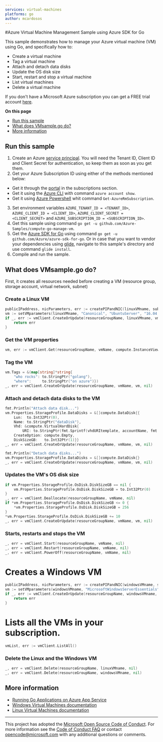 ```yaml
---
services: virtual-machines
platforms: go
author: mcardosos
---
```


#Azure Virtual Machine Management Sample using Azure SDK for Go

This sample demonstrates how to manage your Azure virtual machine (VM) using Go, and specifically how to:
- Create a virtual machine
- Tag a virtual machine
- Attach and detach data disks
- Update the OS disk size
- Start, restart and stop a virtual machine
- List virtual machines
- Delete a virtual machine

If you don't have a Microsoft Azure subscription you can get a FREE trial account [here](https://azure.microsoft.com/pricing/free-trial).

**On this page**

- [Run this sample](#run)
- [What does VMsample.go do?](#sample)
- [More information](#info)

<a id="run"></a>
## Run this sample

1. Create an Azure [service principal](https://azure.microsoft.com/documentation/articles/resource-group-authenticate-service-principal-cli/). You will need the Tenant ID, Client ID and Client Secret for authentication, so keep them as soon as you get them.
2. Get your Azure Subscription ID using either of the methods mentioned below:
  - Get it through the [portal](portal.azure.com) in the subscriptions section.
  - Get it using the [Azure CLI](https://azure.microsoft.com/documentation/articles/xplat-cli-install/) with command `azure account show`.
  - Get it using [Azure Powershell](https://azure.microsoft.com/documentation/articles/powershell-install-configure/) whit command `Get-AzureRmSubscription`.
3. Set environment variables `AZURE_TENANT_ID = <TENANT_ID>`, `AZURE_CLIENT_ID = <CLIENT_ID>`, `AZURE_CLIENT_SECRET = <CLIENT_SECRET>` and `AZURE_SUBSCRIPTION_ID = <SUBSCRIPTION_ID>`.
4. Get this sample using command `go get -u github.com/Azure-Samples/compute-go-manage-vm`.
5. Get the [Azure SDK for Go](https://github.com/Azure/azure-sdk-for-go) using command `go get -u github.com/Azure/azure-sdk-for-go`. Or in case that you want to vendor your dependencies using [glide](https://github.com/Masterminds/glide), navigate to this sample's directory and use command `glide install`.
6. Compile and run the sample.

<a id="sample"></a>
## What does VMsample.go do?

First, it creates all resources needed before creating a VM (resource group, storage account, virtual network, subnet)

### Create a Linux VM

```go
publicIPaddress, nicParameters, err := createPIPandNIC(linuxVMname, subnetInfo)
vm := setVMparameters(linuxVMname, "Canonical", "UbuntuServer", "16.04.0-LTS", *nicParameters.ID)
if _, err := vmClient.CreateOrUpdate(resourceGroupName, linuxVMname, vm, nil); err != nil {
	return err
}
```

### Get the VM properties

```go
vm, err := vmClient.Get(resourceGroupName, vmName, compute.InstanceView)
```

### Tag the VM

```go
vm.Tags = &(map[string]*string{
	"who rocks": to.StringPtr("golang"),
	"where":     to.StringPtr("on azure")})
_, err = vmClient.CreateOrUpdate(resourceGroupName, vmName, vm, nil)
```

### Attach and detach data disks to the VM

```go
fmt.Println("Attach data disk...")
vm.Properties.StorageProfile.DataDisks = &[]compute.DataDisk{{
	Lun:  to.Int32Ptr(0),
	Name: to.StringPtr("dataDisk"),
	Vhd: &compute.VirtualHardDisk{
		URI: to.StringPtr(fmt.Sprintf(vhdURItemplate, accountName, fmt.Sprintf("dataDisks-%v", vmName)))},
	CreateOption: compute.Empty,
	DiskSizeGB:   to.Int32Ptr(1)}}
_, err = vmClient.CreateOrUpdate(resourceGroupName, vmName, vm, nil)

fmt.Println("Detach data disks...")
vm.Properties.StorageProfile.DataDisks = &[]compute.DataDisk{}
_, err = vmClient.CreateOrUpdate(resourceGroupName, vmName, vm, nil)
```

### Updates the VM's OS disk size

```go
if vm.Properties.StorageProfile.OsDisk.DiskSizeGB == nil {
	vm.Properties.StorageProfile.OsDisk.DiskSizeGB = to.Int32Ptr(0)
}
_, err = vmClient.Deallocate(resourceGroupName, vmName, nil)
if *vm.Properties.StorageProfile.OsDisk.DiskSizeGB <= 0 {
	*vm.Properties.StorageProfile.OsDisk.DiskSizeGB = 256
}
*vm.Properties.StorageProfile.OsDisk.DiskSizeGB += 10
_, err = vmClient.CreateOrUpdate(resourceGroupName, vmName, vm, nil)
```

### Starts, restarts and stops the VM

```go
_, err = vmClient.Start(resourceGroupName, vmName, nil)
_, err = vmClient.Restart(resourceGroupName, vmName, nil)
_, err = vmClient.PowerOff(resourceGroupName, vmName, nil)

```

# Creates a Windows VM

```go
publicIPaddress, nicParameters, err := createPIPandNIC(windowsVMname, subnetInfo)
vm := setVMparameters(windowsVMname, "MicrosoftWindowsServerEssentials", "WindowsServerEssentials", "WindowsServerEssentials", *nicParameters.ID)
if _, err := vmClient.CreateOrUpdate(resourceGroupName, windowsVMname, vm, nil); err != nil {
	return err
}
```

# Lists all the VMs in your subscription.

```go
vmList, err := vmClient.ListAll()
```

### Delete the Linux and the Windows VM

```go
_, err = vmClient.Delete(resourceGroupName, linuxVMname, nil)
_, err = vmClient.Delete(resourceGroupName, windowsVMname, nil)

```

<a id="info"></a>
## More information

- [Running Go Applications on Azure App Service](https://azure.microsoft.com/blog/running-go-applications-on-azure-app-service/)
- [Windows Virtual Machines documentation](https://azure.microsoft.com/documentation/services/virtual-machines/windows/)
- [Linux Virtual Machines documentation](https://azure.microsoft.com/documentation/services/virtual-machines/linux/)

***

This project has adopted the [Microsoft Open Source Code of Conduct](https://opensource.microsoft.com/codeofconduct/). For more information see the [Code of Conduct FAQ](https://opensource.microsoft.com/codeofconduct/faq/) or contact [opencode@microsoft.com](mailto:opencode@microsoft.com) with any additional questions or comments.